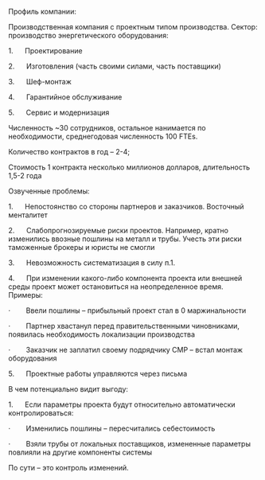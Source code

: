 Профиль компании:

Производственная компания с проектным типом производства. Сектор: производство энергетического оборудования:

1.      Проектирование

2.      Изготовления (часть своими силами, часть поставщики)

3.      Шеф-монтаж

4.      Гарантийное обслуживание

5.      Сервис и модернизация

Численность ~30 сотрудников, остальное нанимается по необходимости, среднегодовая численность 100 FTEs.

Количество контрактов в год – 2-4;

Стоимость 1 контракта несколько миллионов долларов, длительность 1,5-2 года

Озвученные проблемы:

1.      Непостоянство со стороны партнеров и заказчиков. Восточный менталитет

2.      Слабопрогнозируемые риски проектов. Например, кратно изменились ввозные пошлины на металл и трубы. Учесть эти риски таможенные брокеры и юристы не смогли

3.      Невозможность систематизация в силу п.1.

4.      При изменении какого-либо компонента проекта или внешней среды проект может остановиться на неопределенное время. Примеры:

·        Ввели пошлины – прибыльный проект стал в 0 маржинальности

·        Партнер хвастанул перед правительственными чиновниками, появилась необходимость локализации производства

·        Заказчик не заплатил своему подрядчику СМР – встал монтаж оборудования

5.      Проектные работы управляются через письма

В чем потенциально видит выгоду:

1.      Если параметры проекта будут относительно автоматически контролироваться:

·        Изменились пошлины – пересчитались себестоимость

·        Взяли трубы от локальных поставщиков, измененные параметры повлияли на другие компоненты системы

По сути – это контроль изменений.